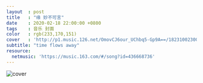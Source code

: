 ```yaml
---
layout  : post
title   : "缘 妙不可言"
date    : 2020-02-18 22:00:00 +0800
tags    : 音乐 封面
color   : rgb(233,170,151)
cover   : 'http://p1.music.126.net/OmovCJ6our_UChbq5-Gp9A==/18231002300617908.jpg'
subtitle: "time flows away"
resource:
  netmusic: 'https://music.163.com/#/song?id=436668736'
---
```


![cover](http://p1.music.126.net/OmovCJ6our_UChbq5-Gp9A==/18231002300617908.jpg)
